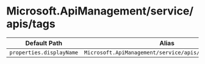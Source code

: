 # Microsoft.ApiManagement/service/apis/tags

| Default Path | Alias |
|---|---|
| `properties.displayName` | `Microsoft.ApiManagement/service/apis/tags/displayName` |

